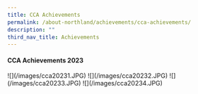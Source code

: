 ```yaml
---
title: CCA Achievements
permalink: /about-northland/achievements/cca-achievements/
description: ""
third_nav_title: Achievements
---
```

<h4><strong>CCA Achievements 2023</strong></h4>
![](/images/cca20231.JPG)
![](/images/cca20232.JPG)
![](/images/cca20233.JPG)
![](/images/cca20234.JPG)
